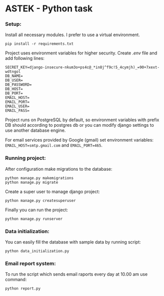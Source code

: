 # ASTEK - Python task

### Setup:
Install all necessary modules. I prefer to use a virtual environment.
```
pip install -r requirements.txt
```

Project uses environment variables for higher security. Create *.env* file and add following lines:
```
SECRET_KEY=django-insecure-nkum3o+ps4c@_*in8j^f9c!5_4cymjh)_=90+7xext-wdtngol
DB_NAME=
DB_USER=
DB_PASSWORD=
DB_HOST=
DB_PORT=
EMAIL_HOST=
EMAIL_PORT=
EMAIL_USER=
EMAIL_PASS=
```

Project runs on PostgreSQL by default, so environment variables with prefix DB should according to postgres db or you can modify django settings to use another database engine.

For email services provided by Google (gmail) set environment variables: `EMAIL_HOST=smtp.gmail.com` and `EMAIL_PORT=465`.

### Running project:
After configuration make migrations to the database:
```
python manage.py makemigrations
python manage.py migrate
```

Create a super user to manage django project:
```
python manage.py createsuperuser
```

Finally you can run the project:
```
python manage.py runserver
```

### Data initialization:
You can easily fill the database with sample data by running script:
```
python data_initialization.py
```

### Email report system:
To run the script which sends email raports every day at 10.00 am use command:
```
python report.py
```
